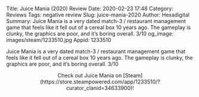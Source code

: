 Title: Juice Mania (2020) Review
Date: 2020-02-23 17:48
Category: Reviews
Tags: negative review
Slug: juice-mania-2020
Author: Hexadigital
Summary: Juice Mania is a very dated match-3 / restaurant management game that feels like it fell out of a cereal box 10 years ago. The gameplay is clunky, the graphics are poor, and it’s boring overall. 3/10
og_image: images/steam/1233510.jpg
Appid: 1233510

Juice Mania is a very dated match-3 / restaurant management game that feels like it fell out of a cereal box 10 years ago. The gameplay is clunky, the graphics are poor, and it’s boring overall. 3/10

<center>Check out Juice Mania on [Steam](https://store.steampowered.com/app/1233510/?curator_clanid=34633900)!</center>
